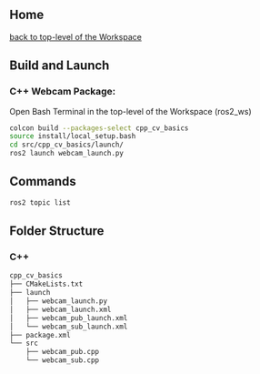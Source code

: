 ## Home
[back to top-level of the Workspace](../../)

## Build and Launch
### C++ Webcam Package:
Open Bash Terminal in the top-level of the Workspace (ros2_ws)
```bash
colcon build --packages-select cpp_cv_basics
source install/local_setup.bash
cd src/cpp_cv_basics/launch/
ros2 launch webcam_launch.py
```

## Commands
```bash
ros2 topic list
```

## Folder Structure
### C++
```md
cpp_cv_basics
├── CMakeLists.txt
├── launch
│   ├── webcam_launch.py
│   ├── webcam_launch.xml
│   ├── webcam_pub_launch.xml
│   └── webcam_sub_launch.xml
├── package.xml
└── src
    ├── webcam_pub.cpp
    └── webcam_sub.cpp
```

